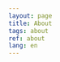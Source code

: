 ```yaml
---
layout: page
title: About
tags: about
ref: about
lang: en
---
```


<!--CTO @ [Skipjaq](http://www.skipjaq.com). We optimise your applications using-->
<!--fancy machine learning cleverness. -->

<!--In a past life, I was co-founder of [SpringSource](https://spring.io/) which was-->
<!--acquired by [VMware](https://www.vmware.com). After SpringSource I spent some-->
<!--time working in consumer finance as co-founder and CTO of [Bamboo-->
<!--Loans](https://www.bambooloans.com).-->

